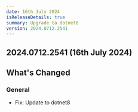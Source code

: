 ```yaml
---
date: 16th July 2024
isReleaseDetails: true
summary: Upgrade to dotnet8
version: 2024.0712.2541
---
```

## 2024.0712.2541 (16th July 2024)
## What's Changed

### General
* Fix: Update to dotnet8

